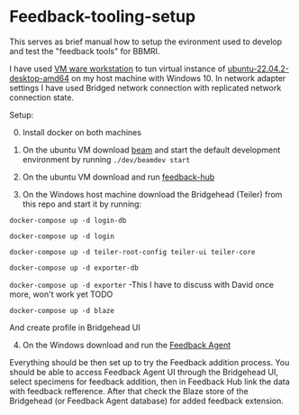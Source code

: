 # Feedback-tooling-setup

This serves as brief manual how to setup the evironment used to develop and test the "feedback tools" for BBMRI. 

I have used [VM ware workstation](https://www.vmware.com/products/workstation-player/workstation-player-evaluation.html) to tun virtual instance of [ubuntu-22.04.2-desktop-amd64](https://ubuntu.com/download/desktop) on my host machine with Windows 10. In network adapter settings I have used Bridged network connection with replicated network connection state.

Setup:

0. Install docker on both machines

1. On the ubuntu VM download [beam](https://github.com/samply/beam#development-environment) and start the default development environment by running `./dev/beamdev start`

2. On the ubuntu VM download and run [feedback-hub](https://github.com/AdamRepasky/feedback-hub)

3. On the Windows host machine download the Bridgehead (Teiler) from this repo and start it by running:

`docker-compose up -d login-db`

`docker-compose up -d login`

`docker-compose up -d teiler-root-config teiler-ui teiler-core`

`docker-compose up -d exporter-db`

`docker-compose up -d exporter`   -This I have to discuss with David once more, won't work yet TODO

`docker-compose up -d blaze`

And create profile in Bridgehead UI

4. On the Windows download and run the [Feedback Agent](https://github.com/AdamRepasky/feedback-agent)

Everything should be then set up to try the Feedback addition process.
You should be able to access Feedback Agent UI through the Bridgehead UI, select specimens for feedback addition, then in Feedback Hub link the data with feedback refference.
After that check the Blaze store of the Bridgehead (or Feedback Agent database) for added feedback extension.




